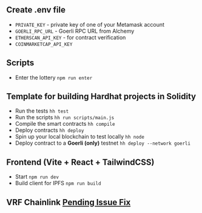 ## Create .env file
- `PRIVATE_KEY` - private key of one of your Metamask account
- `GOERLI_RPC_URL` - Goerli RPC URL from Alchemy
- `ETHERSCAN_API_KEY` - for contract verification
- `COINMARKETCAP_API_KEY`

## Scripts
- Enter the lottery
`npm run enter`

## Template for building Hardhat projects in Solidity
- Run the tests
`hh test`
- Run the scripts
`hh run scripts/main.js`
- Compile the smart contracts
`hh compile`
- Deploy contracts
`hh deploy`
- Spin up your local blockchain to test locally
`hh node`
- Deploy contract to a **Goerli (only)** testnet
`hh deploy --network goerli`

##  Frontend (Vite + React + TailwindCSS)
- Start
`npm run dev`
- Build client for IPFS
`npm run build`

## VRF Chainlink [Pending Issue Fix](https://stackoverflow.com/questions/62639935/chainlink-node-what-to-do-when-transactions-are-pending)
